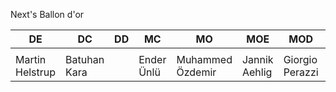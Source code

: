 Next's Ballon d'or 

| DE              | DC           | DD  | MC         | MO               | MOE           | MOD             | PL  |
| --------------- | ------------ | --- | ---------- | ---------------- | ------------- | --------------- | --- |
|                 |              |     |            |                  |               |                 |     |
| Martin Helstrup | Batuhan Kara |     | Ender Ünlü | Muhammed Özdemir | Jannik Aehlig | Giorgio Perazzi |     |
